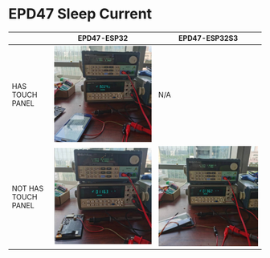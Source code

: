 # EPD47 Sleep Current

|                     | EPD47-ESP32                         | EPD47-ESP32S3                          |
| ------------------- | ----------------------------------- | -------------------------------------- |
| HAS TOUCH PANEL     | ![](assets/image/ESP32_TOUCH.jpg)   | N/A                                    |
| NOT HAS TOUCH PANEL | ![](assets/image/ESP32_NOTOUCH.jpg) | ![](assets/image/ESP32S3_NOTTOUCH.jpg) |
